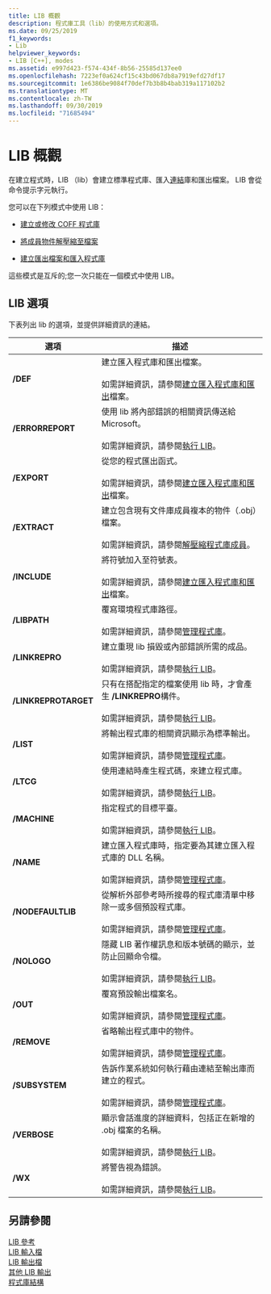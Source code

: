 ```yaml
---
title: LIB 概觀
description: 程式庫工具（lib）的使用方式和選項。
ms.date: 09/25/2019
f1_keywords:
- Lib
helpviewer_keywords:
- LIB [C++], modes
ms.assetid: e997d423-f574-434f-8b56-25585d137ee0
ms.openlocfilehash: 7223ef0a624cf15c43bd067db8a7919efd27df17
ms.sourcegitcommit: 1e6386be9084f70def7b3b8b4bab319a117102b2
ms.translationtype: MT
ms.contentlocale: zh-TW
ms.lasthandoff: 09/30/2019
ms.locfileid: "71685494"
---
```

# <a name="overview-of-lib"></a>LIB 概觀

在建立程式時，LIB （lib）會建立標準程式庫、匯入[連結](linker-options.md)庫和匯出檔案。 LIB 會從命令提示字元執行。

您可以在下列模式中使用 LIB：

- [建立或修改 COFF 程式庫](managing-a-library.md)

- [將成員物件解壓縮至檔案](extracting-a-library-member.md)

- [建立匯出檔案和匯入程式庫](working-with-import-libraries-and-export-files.md)

這些模式是互斥的;您一次只能在一個模式中使用 LIB。

## <a name="lib-options"></a>LIB 選項

下表列出 lib 的選項，並提供詳細資訊的連結。

|選項|描述|
|-|-|
|**/DEF**|建立匯入程式庫和匯出檔案。<br/><br/>如需詳細資訊，請參閱[建立匯入程式庫和匯出](building-an-import-library-and-export-file.md)檔案。|
|**/ERRORREPORT**|   使用 lib 將內部錯誤的相關資訊傳送給 Microsoft。<br/><br/>如需詳細資訊，請參閱[執行 LIB](running-lib.md)。|
|**/EXPORT**|   從您的程式匯出函式。<br/><br/>如需詳細資訊，請參閱[建立匯入程式庫和匯出](building-an-import-library-and-export-file.md)檔案。|
|**/EXTRACT**|   建立包含現有文件庫成員複本的物件（.obj）檔案。<br/><br/>如需詳細資訊，請參閱[解壓縮程式庫成員](extracting-a-library-member.md)。|
|**/INCLUDE**|   將符號加入至符號表。<br/><br/>如需詳細資訊，請參閱[建立匯入程式庫和匯出](building-an-import-library-and-export-file.md)檔案。|
|**/LIBPATH**|   覆寫環境程式庫路徑。<br/><br/>如需詳細資訊，請參閱[管理程式庫](managing-a-library.md)。|
|**/LINKREPRO**|   建立重現 lib 損毀或內部錯誤所需的成品。<br/><br/>如需詳細資訊，請參閱[執行 LIB](running-lib.md)。|
|**/LINKREPROTARGET**|   只有在搭配指定的檔案使用 lib 時，才會產生 **/LINKREPRO**構件。<br/><br/>如需詳細資訊，請參閱[執行 LIB](running-lib.md)。|
|**/LIST**|   將輸出程式庫的相關資訊顯示為標準輸出。<br/><br/>如需詳細資訊，請參閱[管理程式庫](managing-a-library.md)。|
|**/LTCG**|   使用連結時產生程式碼，來建立程式庫。<br/><br/>如需詳細資訊，請參閱[執行 LIB](running-lib.md)。|
|**/MACHINE**|   指定程式的目標平臺。<br/><br/>如需詳細資訊，請參閱[執行 LIB](running-lib.md)。|
|**/NAME**|   建立匯入程式庫時，指定要為其建立匯入程式庫的 DLL 名稱。<br/><br/>如需詳細資訊，請參閱[管理程式庫](managing-a-library.md)。|
|**/NODEFAULTLIB**|   從解析外部參考時所搜尋的程式庫清單中移除一或多個預設程式庫。<br/><br/>如需詳細資訊，請參閱[管理程式庫](managing-a-library.md)。|
|**/NOLOGO**|   隱藏 LIB 著作權訊息和版本號碼的顯示，並防止回顯命令檔。<br/><br/>如需詳細資訊，請參閱[執行 LIB](running-lib.md)。|
|**/OUT**|   覆寫預設輸出檔案名。<br/><br/>如需詳細資訊，請參閱[管理程式庫](managing-a-library.md)。|
|**/REMOVE**|   省略輸出程式庫中的物件。<br/><br/>如需詳細資訊，請參閱[管理程式庫](managing-a-library.md)。|
|**/SUBSYSTEM**|   告訴作業系統如何執行藉由連結至輸出庫而建立的程式。<br/><br/>如需詳細資訊，請參閱[管理程式庫](managing-a-library.md)。|
|**/VERBOSE**|   顯示會話進度的詳細資料，包括正在新增的 .obj 檔案的名稱。<br/><br/>如需詳細資訊，請參閱[執行 LIB](running-lib.md)。|
|**/WX**|   將警告視為錯誤。<br/><br/>如需詳細資訊，請參閱[執行 LIB](running-lib.md)。|

## <a name="see-also"></a>另請參閱

[LIB 參考](lib-reference.md)<br/>
[LIB 輸入檔](lib-input-files.md)<br/>
[LIB 輸出檔](lib-output-files.md)<br/>
[其他 LIB 輸出](other-lib-output.md)<br/>
[程式庫結構](structure-of-a-library.md)
